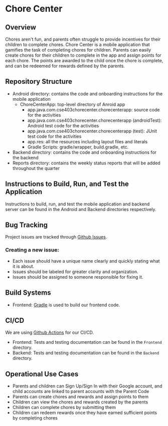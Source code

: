 # Chore Center

## Overview

Chores aren't fun, and parents often struggle to provide incentives for their children to complete chores. Chore Center is a mobile application that gamifies the task of completing chores for children. Parents can easily create chores for their children to complete in the app and assign points for each chore. The points are awarded to the child once the chore is complete, and can be redeemed for rewards defined by the parents.

## Repository Structure

* Android directory: contains the code and onboarding instructions for the mobile application
    * ChoreCenterApp: top-level directory of Anroid app
        * app.java.com.cse403chorecenter.chorecenterapp: source code for the activities
        * app.java.com.cse403chorecenter.chorecenterapp (androidTest): Android test code for the activities
        * app.java.com.cse403chorecenter.chorecenterapp (test): JUnit test code for the activities
        * app.res: all the resources including layout files and literals
        * Gradle Scripts: gradle/wrapper, build.gradle, etc.
* Backend directory: contains the code and onboarding instructions for the backend
* Reports directory: contains the weekly status reports that will be added throughout the quarter

## Instructions to Build, Run, and Test the Application
Instructions to build, run, and test the mobile application and backend server can be found in the Android and Backend directories respectively.

## Bug Tracking

Project issues are tracked through [Github Issues](https://guides.github.com/features/issues/).

### Creating a new issue:
- Each issue should have a unique name clearly and quickly stating what it is about.
- Issues should be labeled for greater clarity and organization.
- Issues should be assigned to someone responsible for fixing it.

## Build Systems

- Frontend: [Gradle](https://gradle.org/) is used to build our frontend code.

## CI/CD

We are using [Github Actions](https://github.com/features/actions) for our CI/CD.

- Frontend: Tests and testing documentation can be found in the `Frontend` directory.
- Backend: Tests and testing documentation can be found in the `Backend` directory.

## Operational Use Cases
- Parents and children can Sign Up/Sign In with their Google account, and child accounts are linked to parent accounts with the Parent Code
- Parents can create chores and rewards and assign points to them
- Children can view the chores and rewards created by the parents
- Children can complete chores by submitting them
- Children can redeem rewards once they have earned sufficient points by completing chores
